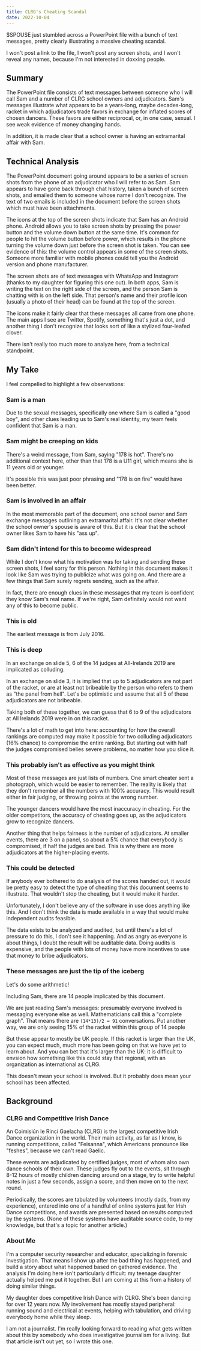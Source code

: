 ```yaml
---
title: CLRG's Cheating Scandal
date: 2022-10-04
---
```


$SPOUSE just stumbled across a PowerPoint file with a bunch of text messages,
pretty clearly illustrating a massive cheating scandal.

I won't post a link to the file,
I won't post any screen shots,
and I won't reveal any names,
because I'm not interested in doxxing people.


Summary
------------

The PowerPoint file consists of text messages between someone who I will call
Sam and a number of CLRG school owners and adjudicators. Sam's messages
illustrate what appears to be a years-long, maybe decades-long, racket in which
adjudicators trade favors in exchange for inflated scores of chosen dancers.
These favors are either reciprocal, or, in one case, sexual.
I see weak evidence of money changing hands.

In addition, it is made clear that a school owner is having an extramarital
affair with Sam.


Technical Analysis
-------------------------

The PowerPoint document going around appears to be a series of screen shots from
the phone of an adjudicator who I will refer to as Sam. Sam appears to have
gone back through chat history, taken a bunch of screen shots, and emailed them
to someone whose name I don't recognize. The text of two emails is included in
the document before the screen shots which must have been attachments.

The icons at the top of the screen shots indicate that Sam has an Android
phone. Android allows you to take screen shots by pressing the power button and
the volume down button at the same time. It's common for people to hit the
volume button before power, which results in the phone turning the volume down
just before the screen shot is taken. You can see evidence of this: the volume
control appears in some of the screen shots. Someone more familiar with mobile
phones could tell you the Android version and phone manufacturer.

The screen shots are of text messages with WhatsApp and Instagram (thanks to my
daughter for figuring this one out). In both apps, Sam is writing the text on
the right side of the screen, and the person Sam is chatting with is on the left
side. That person's name and their profile icon (usually a photo of their head)
can be found at the top of the screen.

The icons make it fairly clear that these messages all came from one phone. The
main apps I see are Twitter, Spotify, something that's just a dot, and another
thing I don't recognize that looks sort of like a stylized four-leafed clover.

There isn't really too much more to analyze here,
from a technical standpoint.

My Take
-----------

I feel compelled to highlight a few observations:

### Sam is a man

Due to the sexual messages,
specifically one where Sam is called a "good boy",
and other clues leading us to Sam's real identity,
my team feels confident that Sam is a man.

### Sam might be creeping on kids

There's a weird message, from Sam, saying "178 is hot". There's no additional
context here, other than that 178 is a U11 girl, which means she is 11 years old
or younger.

It's possible this was just poor phrasing and "178 is on fire" would have been
better.

### Sam is involved in an affair

In the most memorable part of the document,
one school owner and Sam exchange messages outlining an extramarital affair.
It's not clear whether the school owner's spouse is aware of this.
But it is clear that the school owner likes Sam to have his "ass up".

### Sam didn't intend for this to become widespread

While I don't know what his motivation was for taking and sending these screen
shots, I feel sorry for this person. Nothing in this document makes it look like
Sam was trying to publicize what was going on. And there are a few things that
Sam surely regrets sending, such as the affair.

In fact, there are enough clues in these messages that my team is confident they
know Sam's real name. If we're right, Sam definitely would not want any of this
to become public.

### This is old

The earliest message is from July 2016.

### This is deep

In an exchange on slide 5, 6 of the 14 judges at All-Irelands 2019 are
implicated as colluding.

In an exchange on slide 3, it is implied that up to 5 adjudicators are not part
of the racket, or are at least not bribeable by the person who refers to them as
"the panel from hell". Let's be optimistic and assume that all 5 of these
adjudicators are not bribeable.

Taking both of these together, we can guess that 6 to 9 of the adjudicators at
All Irelands 2019 were in on this racket.

There's a lot of math to get into here: accounting for how the overall
rankings are computed may make it possible for two colluding adjudicators (16%
chance) to compromise the entire ranking. But starting out with half the judges
compromised belies severe problems, no matter how you slice it.

### This probably isn't as effective as you might think

Most of these messages are just lists of numbers.
One smart cheater sent a photograph,
which would be easier to remember.
The reality is likely that they don't remember all the numbers with 100% accuracy.
This would result either in fair judging,
or throwing points at the wrong number.

The younger dancers would have the most inaccuracy in cheating.
For the older competitors, the accuracy of cheating goes up,
as the adjudicators grow to recognize dancers.

Another thing that helps fairness is the number of adjudicators. At smaller
events, there are 3 on a panel, so about a 5% chance that everybody is
compromised, if half the judges are bad.
This is why there are more adjudicators at the higher-placing events.

### This could be detected

If anybody ever bothered to do analysis of the scores handed out, it would
be pretty easy to detect the type of cheating that this document seems
to illustrate. That wouldn't stop the cheating, but it would make it harder.

Unfortunately, I don't believe any of the software in use does anything like
this. And I don't think the data is made available in a way that would make
independent audits feasible.

The data exists to be analyzed and audited, but until there's a lot of pressure
to do this, I don't see it happening. And as angry as everyone is about things,
I doubt the result will be auditable data. Doing audits is expensive, and the
people with lots of money have more incentives to use that money to bribe adjudicators.

### These messages are just the tip of the iceberg

Let's do some arithmetic!

Including Sam,
there are 14 people implicated by this document.

We are just reading Sam's messages: presumably everyone involved is messaging
everyone else as well. Mathematicians call this a "complete graph". That means
there are `(14*13)/2 = 91` conversations. Put another way, we are only seeing 15%
of the racket within this group of 14 people

But these appear to mostly be UK people.
If this racket is larger than the UK,
you can expect much, much more has been going on that we have yet to learn about.
And you can bet that it's larger than the UK:
it is difficult to envsion how something like this could stay that regional,
with an organization as international as CLRG.

This doesn't mean your school is involved.
But it probably does mean your school has been affected.


Background
---------------

### CLRG and Competitive Irish Dance

An Coimisiún le Rincí Gaelacha (CLRG) 
is the largest competitive Irish Dance organization in the world.
Their main activity,
as far as I know,
is running competitions, called "Feisanna",
which Americans pronounce like "feshes",
because we can't read Gaelic.

These events are adjudicated by certified judges,
most of whom also own dance schools of their own.
These judges fly out to the events,
sit through 8-12 hours of mostly children dancing around on a stage,
try to write helpful notes in just a few seconds,
assign a score,
and then move on to the next round.

Periodically, the scores are tabulated by volunteers
(mostly dads, from my experience), 
entered into one of a handful of online systems just for Irish Dance competitions,
and awards are presented based on results computed by the systems.
(None of these systems have auditable source code, to my knowledge,
but that's a topic for another article.)


### About Me

I'm a computer security researcher and educator,
specializing in forensic investigation.
That means I show up after the bad thing has happened,
and build a story about what happened based on gathered evidence.
The analysis I'm doing here isn't particularly difficult:
my teenage daughter actually helped me put it together.
But I am coming at this from a history of doing similar things.

My daughter does competitive Irish Dance with CLRG.
She's been dancing for over 12 years now.
My involvement has mostly stayed peripheral:
running sound and electrical at events,
helping with tabulation,
and driving everybody home while they sleep.

I am not a journalist.
I'm really looking forward to reading what gets written about this
by somebody who does investigative journalism for a living.
But that article isn't out yet,
so I wrote this one.
